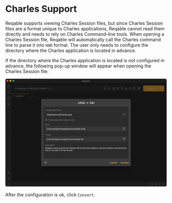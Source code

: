 # Charles Support

Reqable supports viewing Charles Session files, but since Charles Session files are a format unique to Charles applications, Reqable cannot read them directly and needs to rely on Charles Command-line tools. When opening a Charles Session file, Reqable will automatically call the Charles command line to parse it into `HAR` format. The user only needs to configure the directory where the Charles application is located in advance.

If the directory where the Charles application is located is not configured in advance, the following pop-up window will appear when opening the Charles Session file:

![](arts/chls_01.png)

After the configuration is ok, click `Convert`.
